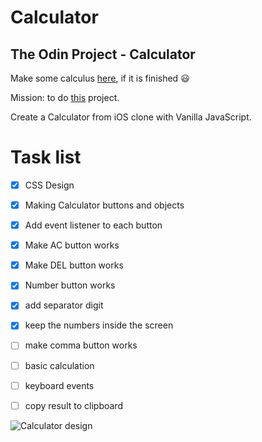 # Calculator
## The Odin Project - Calculator

Make some calculus [here](https://calculator-gold-five.vercel.app/), if it is finished :smiley:

Mission: to do [this](https://www.theodinproject.com/paths/foundations/courses/foundations/lessons/calculator) project.

Create a Calculator from iOS clone with Vanilla JavaScript.

# Task list
- [x] CSS Design
- [x] Making Calculator buttons and objects
- [x] Add event listener to each button
- [x] Make AC button works
- [x] Make DEL button works
- [x] Number button works
- [x] add separator digit
- [x] keep the numbers inside the screen
- [ ] make comma button works
- [ ] basic calculation 
- [ ] keyboard events
- [ ] copy result to clipboard



![Calculator design](https://help.apple.com/assets/61606EE5D7F26F422E7EB450/61606EEAD7F26F422E7EB468/en_US/444e9701b92783985608b59943f635be.png)

